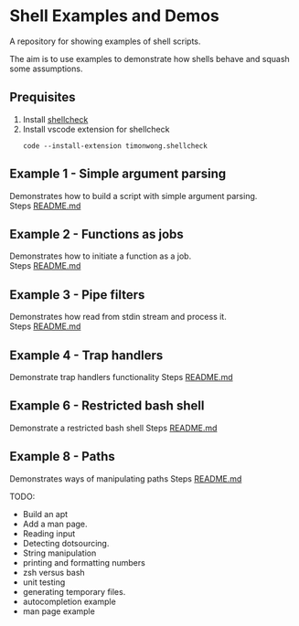 # Shell Examples and Demos
A repository for showing examples of shell scripts.

The aim is to use examples to demonstrate how shells behave and squash some assumptions. 
## Prequisites 
1. Install [shellcheck](https://github.com/koalaman/shellcheck)
1. Install vscode extension for shellcheck
    ```
    code --install-extension timonwong.shellcheck
    ```

## Example 1 - Simple argument parsing
Demonstrates how to build a script with simple argument parsing.  
Steps [README.md](./01_argument_parsing/README.md)  

## Example 2 - Functions as jobs
Demonstrates how to initiate a function as a job.  
Steps [README.md](./02_job_functions/README.md)  

## Example 3 - Pipe filters
Demonstrates how read from stdin stream and process it.  
Steps [README.md](./03_pipe_filter_function/README.md)  

## Example 4 - Trap handlers
Demonstrate trap handlers functionality 
Steps [README.md](./04_trap/README.md)  

## Example 6 - Restricted bash shell
Demonstrate a restricted bash shell
Steps [README.md](./06_restricted_bash/README.md)  

## Example 8 - Paths
Demonstrates ways of manipulating paths 
Steps [README.md](./08_paths/README.md)  

TODO:
  * Build an apt 
  * Add a man page.
  * Reading input 
  * Detecting dotsourcing. 
  * String manipulation
  * printing and formatting numbers
  * zsh versus bash
  * unit testing
  * generating temporary files. 
  * autocompletion example
  * man page example
  
